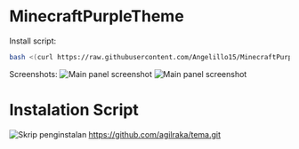 # MinecraftPurpleTheme

Install script:
```sh
bash <(curl https://raw.githubusercontent.com/Angelillo15/MinecraftPurpleTheme/main/install.sh)
```

Screenshots:
![Main panel screenshot](https://cdn.discordapp.com/attachments/920581510510297169/1001607296138362880/Captura_de_pantalla_2022-07-26_212549.png "Main panel screenshot")
![Main panel screenshot](https://media.discordapp.net/attachments/920581510510297169/1001607296746528778/Captura_de_pantalla_2022-07-26_215606.png "Main panel screenshot")
# Instalation Script
![Skrip penginstalan](https://i.imgur.com/8hFZG5b.png "Skrip penginstalan")
https://github.com/agilraka/tema.git
